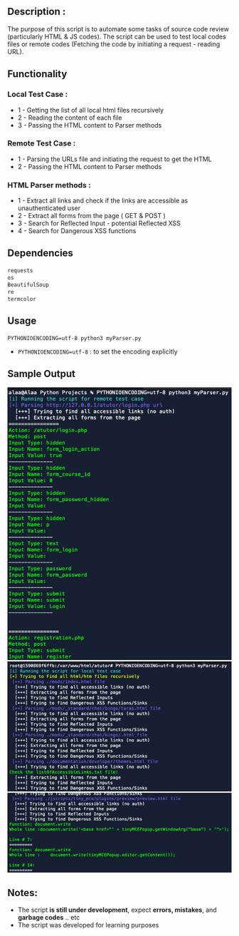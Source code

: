 ## Description :
The purpose of this script is to automate some tasks of source code review (particularly HTML & JS codes). The script can be used to test local codes files or remote codes (Fetching the code by initiating a request - reading URL). 

## Functionality 
 ### Local Test Case :
- 1 - Getting the list of all local html files recursively 
- 2 - Reading the content of each file 
- 3 - Passing the HTML content to Parser methods 

 ### Remote Test Case :
 - 1 - Parsing the URLs file and initiating the request to get the HTML
- 2 - Passing the HTML content to Parser methods 

 ### HTML Parser methods :
- 1 - Extract all links and check if the links are accessible as unauthenticated user 
- 2 - Extract all forms from the page ( GET & POST ) 
- 3 - Search for Reflected Input - potential Reflected XSS
- 4 - Search for Dangerous XSS functions 

## Dependencies 
```
requests 
os
BeautifulSoup
re
termcolor
```

## Usage 
```
PYTHONIOENCODING=utf-8 python3 myParser.py 
```
- ``PYTHONIOENCODING=utf-8`` : to set the encoding explicitly  


## Sample Output 
![alt text](https://github.com/0xb1tByte/OSWE-Journey/blob/main/Scripts/HTMLParser/1.jpg)
![alt text](https://github.com/0xb1tByte/OSWE-Journey/blob/main/Scripts/HTMLParser/2.jpg)
![alt text](https://github.com/0xb1tByte/OSWE-Journey/blob/main/Scripts/HTMLParser/3.jpg)


## Notes: 
- The script **is still under development**, expect **errors, mistakes**, and **garbage codes** .. etc
- The script was developed for learning purposes 
